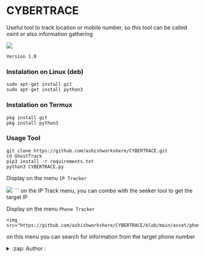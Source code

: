 # CYBERTRACE
Useful tool to track location or mobile number, so this tool can be called osint or also information gathering

<img src="https://github.com/ashishworkshere/CYBERTRACE/blob/main/asset/bn.png"/>

```Version 1.0```

### Instalation on Linux (deb)
```
sudo apt-get install git
sudo apt-get install python3
```

### Instalation on Termux
```
pkg install git
pkg install python3
```

### Usage Tool
```
git clone https://github.com/ashishworkshere/CYBERTRACE.git
cd GhostTrack
pip3 install -r requirements.txt
python3 CYBERTRACE.py
```

Display on the menu ```IP Tracker```

<img src="https://github.com/ashishworkshere/CYBERTRACE/blob/main/asset/ip.png"/>
```
on the IP Track menu, you can combo with the seeker tool to get the target IP

Display on the menu ```Phone Tracker```
```
<img src="https://github.com/ashishworkshere/CYBERTRACE/blob/main/asset/phone.png"/>
```
on this menu you can search for information from the target phone number

<details>
<summary>:zap: Author :</summary>
```
- <strong><a href="https://github.com/Ashish-CodeJourney">Ashish-CodeJourney</a></strong>
````
</details>

